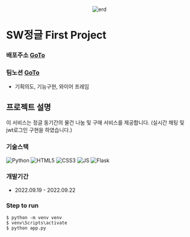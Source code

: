 <div align="center"><img src="https://www.google.com/imgres?imgurl=https%3A%2F%2Flookaside.fbsbx.com%2Flookaside%2Fcrawler%2Fmedia%2F%3Fmedia_id%3D100316001590006&imgrefurl=https%3A%2F%2Fwww.facebook.com%2Fpages%2Fcategory%2FGamer%2FTeam6.lk%2Fphotos%2F&tbnid=tmOy5PXk8QsBaM&vet=12ahUKEwjLnPT68KL6AhUI_5QKHWpLDK4QMyhEegQIARBp..i&docid=_eZtSTwaQhPvpM&w=768&h=768&q=team6&ved=2ahUKEwjLnPT68KL6AhUI_5QKHWpLDK4QMyhEegQIARBp" alt="erd"/></div>



# SW정글 First Project



### 배포주소 [GoTo](주소입력)
### 팀노션 [GoTo](주소입력)
- 기획의도, 기능구현, 와이어 프레임

## 프로젝트 설명
이 서비스는 정글 동기간의 물건 나눔 및 구매 서비스를 제공합니다.
(실시간 채팅 및 jwt로그인 구현을 하였습니다.)

### 기술스택
<img alt="Python" src ="https://img.shields.io/badge/Python-3776AB.svg?&style=for-the-badge&logo=Python&logoColor=white"/>
<img alt="HTML5" src ="https://img.shields.io/badge/HTML5-#E34F26.svg?&style=for-the-badge&logo=HTML5&logoColor=white"/>
<img alt="CSS3" src ="https://img.shields.io/badge/CSS3-#1572B6.svg?&style=for-the-badge&logo=CSS3&logoColor=white"/>
<img alt="JS" src ="https://img.shields.io/badge/JSS-#F7DF1E.svg?&style=for-the-badge&logo=JS&logoColor=white"/>
<img alt="Flask" src ="https://img.shields.io/badge/Flask-#000000.svg?&style=for-the-badge&logo=Flask&logoColor=white"/>


### 개발기간
- 2022.09.19 - 2022.09.22

### Step to run
```
$ python -m venv venv
$ venv\Scripts\activate
$ python app.py
```